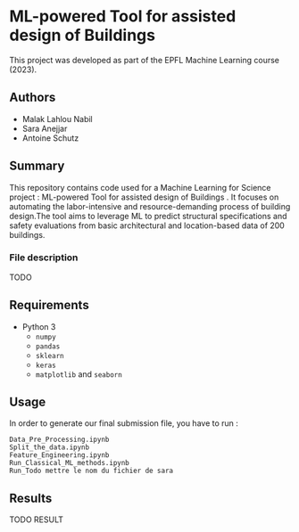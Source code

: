 # ML-powered Tool for assisted design of Buildings 

This project was developed as part of the EPFL Machine Learning course (2023).

## Authors
- Malak Lahlou Nabil
- Sara Anejjar
- Antoine Schutz

## Summary
This repository contains code used for a Machine Learning for Science project : ML-powered Tool for assisted design of Buildings .
It focuses on automating the labor-intensive and resource-demanding process of building design.The tool aims to leverage ML to predict structural specifications and safety evaluations from basic architectural and location-based data of
200 buildings.


### File description
TODO


## Requirements
- Python 3
  - `numpy`
  - `pandas`
  - `sklearn`
  - `keras`
  - `matplotlib` and `seaborn`
  
## Usage


In order to generate our final submission file, you have to run : 

```
Data_Pre_Processing.ipynb
Split_the_data.ipynb
Feature_Engineering.ipynb
Run_Classical_ML_methods.ipynb
Run_Todo mettre le nom du fichier de sara
```


## Results
TODO RESULT 

